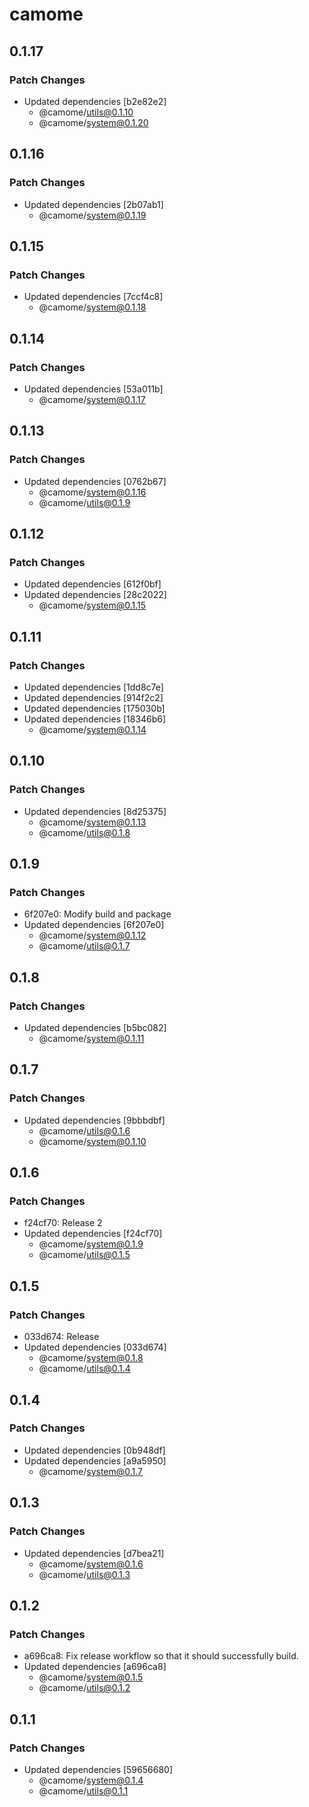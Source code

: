 # camome

## 0.1.17

### Patch Changes

- Updated dependencies [b2e82e2]
  - @camome/utils@0.1.10
  - @camome/system@0.1.20

## 0.1.16

### Patch Changes

- Updated dependencies [2b07ab1]
  - @camome/system@0.1.19

## 0.1.15

### Patch Changes

- Updated dependencies [7ccf4c8]
  - @camome/system@0.1.18

## 0.1.14

### Patch Changes

- Updated dependencies [53a011b]
  - @camome/system@0.1.17

## 0.1.13

### Patch Changes

- Updated dependencies [0762b67]
  - @camome/system@0.1.16
  - @camome/utils@0.1.9

## 0.1.12

### Patch Changes

- Updated dependencies [612f0bf]
- Updated dependencies [28c2022]
  - @camome/system@0.1.15

## 0.1.11

### Patch Changes

- Updated dependencies [1dd8c7e]
- Updated dependencies [914f2c2]
- Updated dependencies [175030b]
- Updated dependencies [18346b6]
  - @camome/system@0.1.14

## 0.1.10

### Patch Changes

- Updated dependencies [8d25375]
  - @camome/system@0.1.13
  - @camome/utils@0.1.8

## 0.1.9

### Patch Changes

- 6f207e0: Modify build and package
- Updated dependencies [6f207e0]
  - @camome/system@0.1.12
  - @camome/utils@0.1.7

## 0.1.8

### Patch Changes

- Updated dependencies [b5bc082]
  - @camome/system@0.1.11

## 0.1.7

### Patch Changes

- Updated dependencies [9bbbdbf]
  - @camome/utils@0.1.6
  - @camome/system@0.1.10

## 0.1.6

### Patch Changes

- f24cf70: Release 2
- Updated dependencies [f24cf70]
  - @camome/system@0.1.9
  - @camome/utils@0.1.5

## 0.1.5

### Patch Changes

- 033d674: Release
- Updated dependencies [033d674]
  - @camome/system@0.1.8
  - @camome/utils@0.1.4

## 0.1.4

### Patch Changes

- Updated dependencies [0b948df]
- Updated dependencies [a9a5950]
  - @camome/system@0.1.7

## 0.1.3

### Patch Changes

- Updated dependencies [d7bea21]
  - @camome/system@0.1.6
  - @camome/utils@0.1.3

## 0.1.2

### Patch Changes

- a696ca8: Fix release workflow so that it should successfully build.
- Updated dependencies [a696ca8]
  - @camome/system@0.1.5
  - @camome/utils@0.1.2

## 0.1.1

### Patch Changes

- Updated dependencies [59656680]
  - @camome/system@0.1.4
  - @camome/utils@0.1.1
